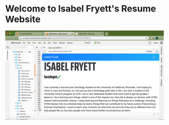 
# Welcome to Isabel Fryett's Resume Website

![This is a preview of my website which I coded](img/Isabel_Fryett_Screenshot.png)
<!--https://isabelfryett.github.io/IsabelFryett-Resume/-->
